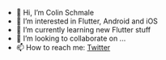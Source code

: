 - 👋 Hi, I’m Colin Schmale
- 👀 I’m interested in Flutter, Android and iOS
- 🌱 I’m currently learning new Flutter stuff
- 💞️ I’m looking to collaborate on ...
- 📫 How to reach me: <a href= "https://twitter.com/ColinSchmale" target= "_blank">Twitter</a>
